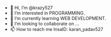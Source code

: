 - 👋 Hi, I’m @krazy527
- 👀 I’m interested in PROGRAMMING.
- 🌱 I’m currently learning WEB DEVELOPMENT.
- 💞️ I’m looking to collaborate on ...
- 📫 How to reach me InsaID: karan_yadav527


<!---
krazy527/krazy527 is a ✨ special ✨ repository because its `README.md` (this file) appears on your GitHub profile.
You can click the Preview link to take a look at your changes.
--->
